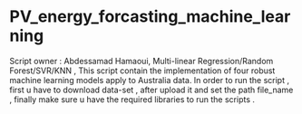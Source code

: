 # PV_energy_forcasting_machine_learning
Script owner : Abdessamad Hamaoui,
Multi-linear Regression/Random Forest/SVR/KNN , 
This script contain the implementation of four robust machine learning models apply to  Australia data. 
In order to run the script , first u have to download data-set , after upload it and set the path file_name , finally  make sure u have the required libraries to run the scripts .
